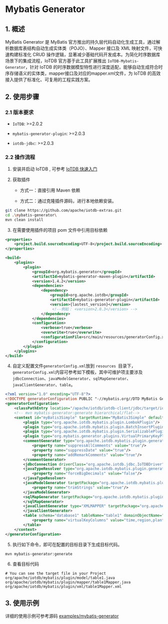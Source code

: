 <!--

    Licensed to the Apache Software Foundation (ASF) under one
    or more contributor license agreements.  See the NOTICE file
    distributed with this work for additional information
    regarding copyright ownership.  The ASF licenses this file
    to you under the Apache License, Version 2.0 (the
    "License"); you may not use this file except in compliance
    with the License.  You may obtain a copy of the License at
    
        http://www.apache.org/licenses/LICENSE-2.0
    
    Unless required by applicable law or agreed to in writing,
    software distributed under the License is distributed on an
    "AS IS" BASIS, WITHOUT WARRANTIES OR CONDITIONS OF ANY
    KIND, either express or implied.  See the License for the
    specific language governing permissions and limitations
    under the License.

-->

# Mybatis Generator


## 1. 概述

MyBatis Generator 是 MyBatis 官方推出的持久层代码自动化生成工具，通过解析数据库表结构自动生成实体类（POJO）、Mapper 接口及 XML 映射文件，可快速构建标准化 CRUD 操作逻辑，显著减少基础代码开发成本。为简化时序数据库场景下的集成流程，IoTDB 官方基于此工具扩展推出 `IoTDB-Mybatis-Generator`，针对 IoTDB 的时序数据模型特性进行深度适配，能够自动生成符合时序存储语义的实体类，mapper接口及对应的mapper.xml文件，为 IoTDB 的高效接入提供了标准化、可复用的工程实践方案。

## 2. 使用步骤

### 2.1 版本要求

* `IoTDB`: >=2.0.2

* `mybatis-generator-plugin`: >=2.0.3

* `iotdb-jdbc`: >=2.0.3

### 2.2 操作流程

1. 安装并启动 IoTDB , 可参考 [IoTDB 快速入门](../QuickStart/QuickStart.md)

2. 获取插件
   
   * 方式一：直接引用 Maven 依赖

   * 方式二：通过克隆插件源码，进行本地依赖安装。

```Bash
git clone https://github.com/apache/iotdb-extras.git
cd .\mybatis-generator\
mvn clean install
```

3. 在需要使用插件的项目 pom 文件中引用目标依赖

```xml
<properties>
    <project.build.sourceEncoding>UTF-8</project.build.sourceEncoding>
</properties>

<build>
    <plugins>
        <plugin>
            <groupId>org.mybatis.generator</groupId>
            <artifactId>mybatis-generator-maven-plugin</artifactId>
            <version>1.4.2</version>
            <dependencies>
                <dependency>
                    <groupId>org.apache.iotdb</groupId>
                    <artifactId>mybatis-generator-plugin</artifactId>
                    <version>{lastest_version}</version>
                     <!--例如： <version>2.0.3</version> -->
                </dependency>
            </dependencies>
            <configuration>
                <verbose>true</verbose>
                <overwrite>true</overwrite>
                <configurationFile>src/main/resources/generatorConfig.xml</configurationFile>
            </configuration>
        </plugin>
    </plugins>
</build>
```

4. 自定义配置文件`generatorConfig.xml`放到 `resources `目录下，`generatorConfig.xml`内容可参考如下模板，其中可维护项主要涉及`jdbcConnection`、`javaModelGenerator`、`sqlMapGenerator`、`javaClientGenerator`、`table`。

```xml
<?xml version="1.0" encoding="UTF-8"?>
<!DOCTYPE generatorConfiguration PUBLIC "-//mybatis.org//DTD MyBatis Generator Configuration 1.0//EN" "http://mybatis.org/dtd/mybatis-generator-config_1_0.dtd">
<generatorConfiguration>
    <classPathEntry location="/apache/iotdb/iotdb-client/jdbc/target/iotdb-jdbc-2.0.4-SNAPSHOT-jar-with-dependencies.jar"/>
    <!-- mvn mybatis-generator:generate hierarchical/flat-->
    <context id="myBatis3Simple" targetRuntime="MyBatis3Simple" defaultModelType="flat">
        <plugin type="org.apache.iotdb.mybatis.plugin.LombokPlugin"/>
        <plugin type="org.apache.iotdb.mybatis.plugin.BatchInsertPlugin"/>
        <plugin type="org.apache.iotdb.mybatis.plugin.SerializablePlugin"/>
        <plugin type="org.mybatis.generator.plugins.VirtualPrimaryKeyPlugin"/>
        <commentGenerator type="org.apache.iotdb.mybatis.plugin.generator.SwaggerCommentGenerator">
            <property name="suppressAllComments" value="true"/>
            <property name="suppressDate" value="true"/>
            <property name="addRemarkComments" value="true"/>
        </commentGenerator>
        <jdbcConnection driverClass="org.apache.iotdb.jdbc.IoTDBDriver" connectionURL="jdbc:iotdb://127.0.0.1:6667/database1?sql_dialect=table" userId="root" password="root"/>
        <javaTypeResolver type="org.apache.iotdb.mybatis.plugin.generator.resolver.IoTDBJavaTypeResolver">
            <property name="forceBigDecimals" value="false"/>
        </javaTypeResolver>
        <javaModelGenerator targetPackage="org.apache.iotdb.mybatis.plugin.model" targetProject="src/main/java">
            <property name="trimStrings" value="true"/>
        </javaModelGenerator>
        <sqlMapGenerator targetPackage="org.apache.iotdb.mybatis.plugin.xml" targetProject="src/main/java">
        </sqlMapGenerator>
        <javaClientGenerator type="XMLMAPPER" targetPackage="org.apache.iotdb.mybatis.plugin.mapper" targetProject="src/main/java">
        </javaClientGenerator>
        <table schema="database1" tableName="table1" domainObjectName="table1" enableSelectByPrimaryKey="true" enableInsert="true" enableDeleteByPrimaryKey="true">
            <property name="virtualKeyColumns" value="time,region,plant_id,device_id,model_id,maintenance,temperature,humidity,status,arrival_time"/>
        </table>
    </context>
</generatorConfiguration>
```

5. 执行如下命令，即可在配置的目标目录下生成目标代码。

```Shell
mvn mybatis-generator:generate
```

6. 查看目标代码

```Shell
# You can see the target file in your Project
org/apache/iotdb/mybatis/plugin/model/table1.java
org/apache/iotdb/mybatis/plugin/mapper/table1Mapper.java
org/apache/iotdb/mybatis/plugin/xml/table1Mapper.xml
```

## 3. 使用示例

详细的使用示例可参考源码 [examples/mybatis-generator](https://github.com/apache/iotdb-extras/tree/master/examples/mybatis-generator)
